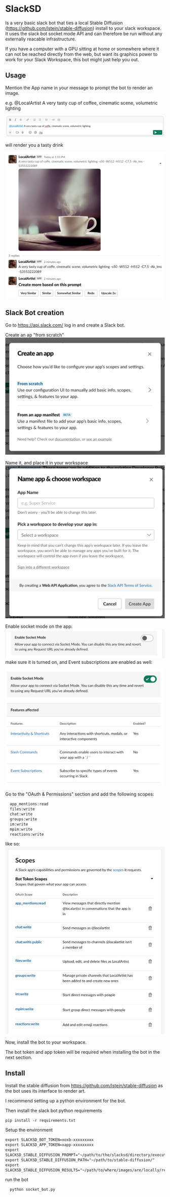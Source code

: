 
# SlackSD
  Is a very basic slack bot that ties a local Stable Diffusion
  (https://github.com/lstein/stable-diffusion) install to your slack workspace.
  It uses the slack bot socket mode API and can therefore be run without any 
  externally reacable infrastructure.

  If you have a computer with a GPU sitting at home or somewhere where it can not be 
  reached directly from the web, but want its graphics power to work for your Slack 
  Workspace, this bot might just help you out.

## Usage

  Mention the App name in your message to prompt the bot to render an image.

  e.g.
  @LocalArtist A very tasty cup of coffee, cinematic scene, volumetric lighting
  
  ![Example prompt](images/app_example_prompt.png)

  will render you a tasty drink

  ![Example reply](images/app_example_reply.png)



## Slack Bot creation
  Go to https://api.slack.com/ log in and create a Slack bot.

  Create an ap "from scratch"
  ![Example prompt](images/slack_create_app.png)

  Name it, and place it in your workspace
  ![Example prompt](images/slack_app_name.png)
 
  Enable socket mode on the app: 
  ![Example prompt](images/slack_sock_mode_disabled.png)
  make sure it is turned on, and Event subscriptions are enabled as well:
  
  ![Example prompt](images/slack_socket_mode_enabled.png)

  Go to the "OAuth & Permissions" section and add the following scopes:
```
  app_mentions:read
  files:write
  chat:write
  groups:write
  im:write
  mpim:write
  reactions:write
```
  like so:
  ![Example prompt](images/slack_scopes.png)

  Now, install the bot to your workspace.

  The bot token and app token will be required when installing the bot in the next section.
  

## Install
  Install the stable diffusion from https://github.com/lstein/stable-diffusion as the bot
  uses its interface to render art.

  I recommend setting up a python environment for the bot.
  
  Then install the slack bot python requirements
```
pip install -r requirements.txt
```

  Setup the environment
```
export SLACKSD_BOT_TOKEN=xoxb-xxxxxxxxx
export SLACKSD_APP_TOKEN=xapp-xxxxxxxxx
export SLACKSD_STABLE_DIFFUSION_PROMPT="~/path/to/the/slacksd/directory/execute_prompt"
export SLACKSD_STABLE_DIFFUSION_PATH="~/path/to/stable-diffusion/"
export SLACKSD_STABLE_DIFFUSION_RESULTS="~/path/to/where/images/are/locally/rendered/to/"
```

  run the bot

```
  python socket_bot.py
```

  

     
















